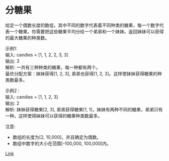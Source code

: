 <h1>分糖果</h1>

给定一个偶数长度的数组，其中不同的数字代表着不同种类的糖果，每一个数字代表一个糖果。你需要把这些糖果平均分给一个弟弟和一个妹妹。返回妹妹可以获得的最大糖果的种类数。</br>

示例1:</br>
输入: candies = [1, 1, 2, 2, 3, 3]</br>
输出: 3</br>
解析: 一共有三种种类的糖果，每一种都有两个。</br>
最优分配方案：妹妹获得[1, 2, 3], 弟弟也获得[1, 2, 3]。这样使妹妹获得糖果的种类数最多。</br>

示例2 :</br>
输入: candies = [1, 1, 2, 3]</br>
输出: 2</br>
解析: 妹妹获得糖果[2, 3], 弟弟获得糖果[1, 1]，妹妹有两种不同的糖果，弟弟只有一种。这样使得妹妹可以获得的糖果种类数最多。</br>

注意:
- 数组的长度为[2, 10,000]，并且确定为偶数。
- 数组中数字的大小在范围[-100,000, 100,000]内。

[Link](https://leetcode-cn.com/problems/distribute-candies/)